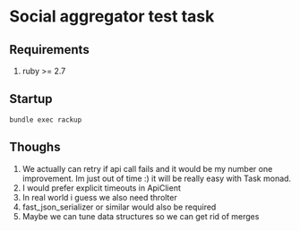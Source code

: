 # Social aggregator test task

## Requirements
1) ruby >= 2.7

## Startup
`bundle exec rackup`

## Thoughs
1) We actually can retry if api call fails and it would be my number one improvement. Im just out of time :) it will be really easy with Task monad.
2) I would prefer explicit timeouts in ApiClient
3) In real world i guess we also need throlter
4) fast_json_serializer or similar would also be required
5) Maybe we can tune data structures so we can get rid of merges
